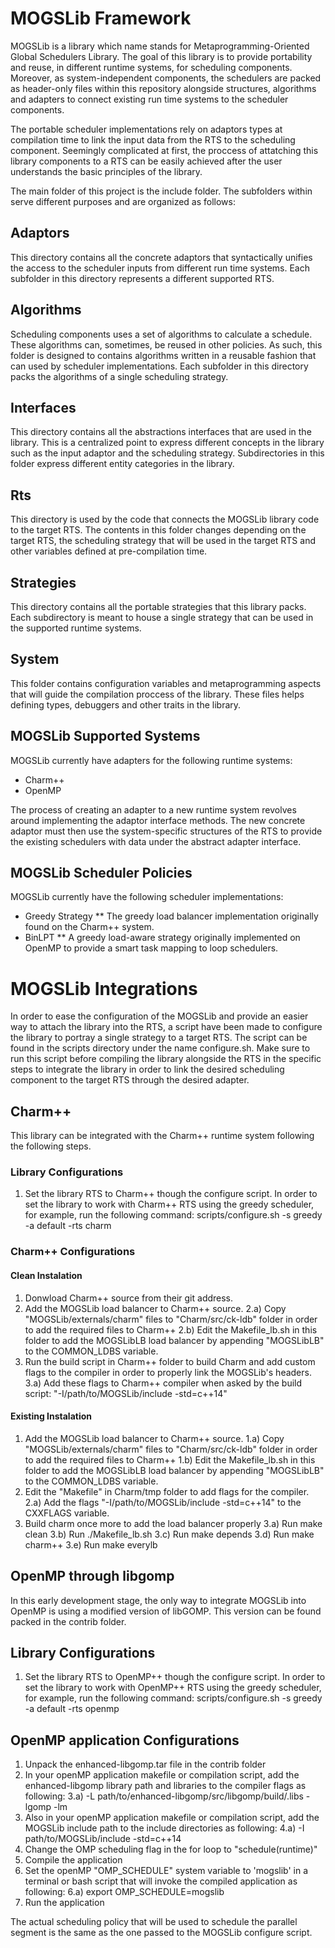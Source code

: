 # MOGSLib Framework
MOGSLib is a library which name stands for Metaprogramming-Oriented Global Schedulers Library. The goal of this library is to provide portability and reuse, in different runtime systems, for scheduling components. Moreover, as system-independent components, the schedulers are packed as header-only files within this repository alongside structures, algorithms and adapters to connect existing run time systems to the scheduler components.

The portable scheduler implementations rely on adaptors types at compilation time to link the input data from the RTS to the scheduling component. Seemingly complicated at first, the proccess of attatching this library components to a RTS can be easily achieved after the user understands the basic principles of the library.

The main folder of this project is the include folder. The subfolders within serve different purposes and are organized as follows:

## Adaptors
This directory contains all the concrete adaptors that syntactically unifies the access to the scheduler inputs from different run time systems. Each subfolder in this directory represents a different supported RTS.

## Algorithms
Scheduling components uses a set of algorithms to calculate a schedule. These algorithms can, sometimes, be reused in other policies. As such, this folder is designed to contains algorithms written in a reusable fashion that can used by scheduler implementations. Each subfolder in this directory packs the algorithms of a single scheduling strategy.

## Interfaces
This directory contains all the abstractions interfaces that are used in the library. This is a centralized point to express different concepts in the library such as the input adaptor and the scheduling strategy. Subdirectories in this folder express different entity categories in the library.

## Rts
This directory is used by the code that connects the MOGSLib library code to the target RTS. The contents in this folder changes depending on the target RTS, the scheduling strategy that will be used in the target RTS and other variables defined at pre-compilation time.

## Strategies
This directory contains all the portable strategies that this library packs. Each subdirectory is meant to house a single strategy that can be used in the supported runtime systems.

## System
This folder contains configuration variables and metaprogramming aspects that will guide the compilation proccess of the library. These files helps defining types, debuggers and other traits in the library.


## MOGSLib Supported Systems
  MOGSLib currently have adapters for the following runtime systems:

  * Charm++
  * OpenMP

  The process of creating an adapter to a new runtime system revolves around implementing the adaptor interface methods. The new concrete adaptor must then use the system-specific structures of the RTS to provide the existing schedulers with data under the abstract adapter interface.

## MOGSLib Scheduler Policies
  MOGSLib currently have the following scheduler implementations:

  * Greedy Strategy
  ** The greedy load balancer implementation originally found on the Charm++ system.
  * BinLPT
  ** A greedy load-aware strategy originally implemented on OpenMP to provide a smart task mapping to loop schedulers.

# MOGSLib Integrations

In order to ease the configuration of the MOGSLib and provide an easier way to attach the library into the RTS, a script have been made to configure the library to portray a single strategy to a target RTS. The script can be found in the scripts directory under the name configure.sh. Make sure to run this script before compiling the library alongside the RTS in the specific steps to integrate the library in order to link the desired scheduling component to the target RTS through the desired adapter.

## Charm++
This library can be integrated with the Charm++ runtime system following the following steps.

### Library Configurations

1) Set the library RTS to Charm++ though the configure script.
  In order to set the library to work with Charm++ RTS using the greedy scheduler, for example, run the following command:
  scripts/configure.sh -s greedy -a default -rts charm

### Charm++ Configurations

#### Clean Instalation

1) Donwload Charm++ source from their git address.
2) Add the MOGSLib load balancer to Charm++ source.
  2.a) Copy "MOGSLib/externals/charm" files to "Charm/src/ck-ldb" folder in order to add the required files to Charm++
  2.b) Edit the Makefile_lb.sh in this folder to add the MOGSLibLB load balancer by appending "MOGSLibLB" to the COMMON_LDBS variable.
3) Run the build script in Charm++ folder to build Charm and add custom flags to the compiler in order to properly link the MOGSLib's headers.
  3.a) Add these flags to Charm++ compiler when asked by the build script: "-I/path/to/MOGSLib/include -std=c++14"

#### Existing Instalation

1) Add the MOGSLib load balancer to Charm++ source.
  1.a) Copy "MOGSLib/externals/charm" files to "Charm/src/ck-ldb" folder in order to add the required files to Charm++
  1.b) Edit the Makefile_lb.sh in this folder to add the MOGSLibLB load balancer by appending "MOGSLibLB" to the COMMON_LDBS variable.
2) Edit the "Makefile" in Charm/tmp folder to add flags for the compiler.
  2.a) Add the flags "-I/path/to/MOGSLib/include -std=c++14" to the CXXFLAGS variable.
3) Build charm once more to add the load balancer properly
  3.a) Run make clean
  3.b) Run ./Makefile_lb.sh
  3.c) Run make depends
  3.d) Run make charm++
  3.e) Run make everylb

## OpenMP through libgomp

In this early development stage, the only way to integrate MOGSLib into OpenMP is using a modified version of libGOMP. This version can be found packed in the contrib folder.

## Library Configurations

1) Set the library RTS to OpenMP++ though the configure script.
  In order to set the library to work with OpenMP++ RTS using the greedy scheduler, for example, run the following command:
  scripts/configure.sh -s greedy -a default -rts openmp

## OpenMP application Configurations

1) Unpack the enhanced-libgomp.tar file in the contrib folder
2) In your openMP application makefile or compilation script, add the enhanced-libgomp library path and libraries to the compiler flags as following:
  3.a) -L path/to/enhanced-libgomp/src/libgomp/build/.libs -lgomp -lm
3) Also in your openMP application makefile or compilation script, add the MOGSLib include path to the include directories as following:
  4.a) -I path/to/MOGSLib/include -std=c++14
4) Change the OMP scheduling flag in the for loop to "schedule(runtime)"
4) Compile the application
5) Set the openMP "OMP_SCHEDULE" system variable to 'mogslib' in a terminal or bash script that will invoke the compiled application as following:
  6.a) export OMP_SCHEDULE=mogslib
6) Run the application

The actual scheduling policy that will be used to schedule the parallel segment is the same as the one passed to the MOGSLib configure script.